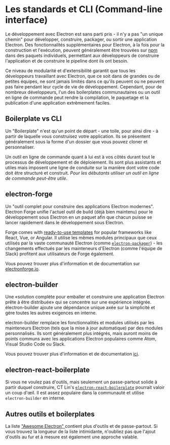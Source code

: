 # Les standards et CLI (Command-line interface)

Le développement avec Electron est sans parti pris - il n'y a pas "un unique chemin" pour développer, construire, packager, ou sortir une application Electron. Des fonctionnalités supplémentaires pour Electron, à la fois pour la construction et l'exécution, peuvent généralement être trouvées sur [npm](https://www.npmjs.com/search?q=electron) dans des paquets individuels, permettant aux développeurs de construire l'application et de construire le pipeline dont ils ont besoin.

Ce niveau de modularité et d'extensibilité garantit que tous les développeurs travaillant avec Electron, que ce soit dans de grandes ou de petites équipes, ne sont jamais limités dans ce qu'ils peuvent ou ne peuvent pas faire pendant leur cycle de vie de développement. Cependant, pour de nombreux développeurs, l'un des boilerplates communautaires ou un outil en ligne de commande peut rendre la compilation, le paquetage et la publication d'une application extrêmement faciles.

## Boilerplate vs CLI

Un "Boilerplate" n'est qu'un point de départ - une toile, pour ainsi dire - à partir de laquelle vous construisez votre application. Ils se présentent généralement sous la forme d'un dossier que vous pouvez cloner et personnaliser.

Un outil en ligne de commande quant à lui est à vos côtés durant tout le processus de développement et de déploiement. Ils sont plus assistants et utiles mais imposent une ligne de conduite sur la manière dont votre code doit être structuré et construit. *Pour les débutants utiliser un outil en ligne de commande peut-être utile*.

## electron-forge

Un "outil complet pour construire des applications Electron modernes". Electron Forge unifie l'actuel outil de build (déjà bien maintenu) pour le développement sous Electron en un paquet afin que chacun puisse se lancer rapidement dans le développement sous Electron.

Forge comes with [ready-to-use templates](https://electronforge.io/templates) for popular frameworks like React, Vue, or Angular. Il utilise les mêmes modules principaux que ceux utilisés par la vaste communauté Electron (comme [`electron-packager`](https://github.com/electron/electron-packager)) - les changements effectués par les mainteneurs d'Electron (comme l'équipe de Slack) profitent aux utilisateurs de Forge également.

Vous pouvez trouver plus d'information et de documentation sur [electronforge.io](https://electronforge.io/).

## electron-builder

Une «solution complète pour emballer et construire une application Electron prête à être distribuée» qui se concentre sur une expérience intégrée. électron-builder ajoute une dépendance unique axée sur la simplicité et gère toutes les autres exigences en interne.

electron-builder remplace les fonctionnalités et modules utilisés par les mainteneurs Electron (tels que la mise à jour automatique) par des modules personnalisés. Ils sont généralement plus intégrés, mais auront moins de points communs avec les applications Electron populaires comme Atom, Visual Studio Code ou Slack.

Vous pouvez trouver plus d'information et de documentation [ici](https://github.com/electron-userland/electron-builder).

## electron-react-boilerplate

Si vous ne voulez pas d'outils, mais seulement un passe-partout solide à partir duquel construire, CT Lin's [`electron-react-boilerplate`](https://github.com/chentsulin/electron-react-boilerplate) pourrait valoir un coup d'œil. Il est assez populaire dans la communauté et utilise `electron-builder` en interne.

## Autres outils et boilerplates

La liste [ "Awesome Electron" ](https://github.com/sindresorhus/awesome-electron#boilerplates) contient plus d'outils et de passe-partout. Si vous trouvez la longueur de la liste intimidante, n'oubliez pas que l'ajout d'outils au fur et à mesure est également une approche valable.
